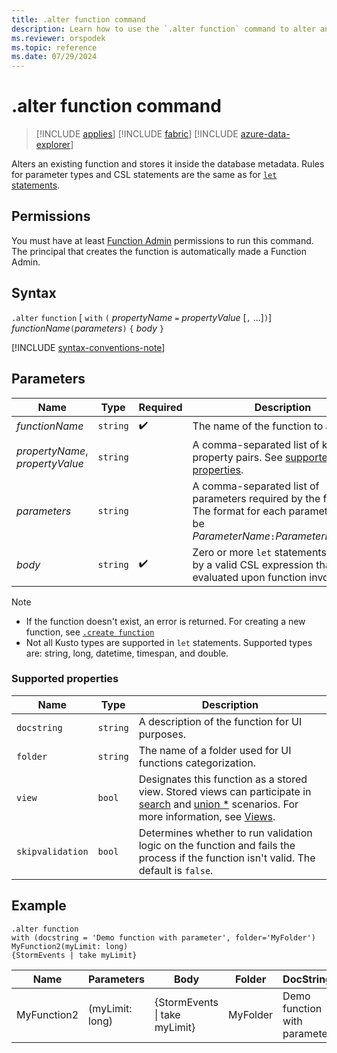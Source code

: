 ```yaml
---
title: .alter function command
description: Learn how to use the `.alter function` command to alter an existing function.
ms.reviewer: orspodek
ms.topic: reference
ms.date: 07/29/2024
---
```

# .alter function command

> [!INCLUDE [applies](../includes/applies-to-version/applies.md)] [!INCLUDE [fabric](../includes/applies-to-version/fabric.md)] [!INCLUDE [azure-data-explorer](../includes/applies-to-version/azure-data-explorer.md)]

Alters an existing function and stores it inside the database metadata.
Rules for parameter types and CSL statements are the same as for [`let` statements](../query/let-statement.md).

## Permissions

You must have at least [Function Admin](../access-control/role-based-access-control.md) permissions to run this command. The principal that creates the function is automatically made a Function Admin.

## Syntax

`.alter` `function` [ `with` `(` *propertyName* `=` *propertyValue* [`,` ...]`)`] *functionName*`(`*parameters*`)` `{` *body* `}`

[!INCLUDE [syntax-conventions-note](../includes/syntax-conventions-note.md)]

## Parameters

|Name|Type|Required|Description|
|--|--|--|--|
|*functionName* | `string` |  :heavy_check_mark: | The name of the function to alter.|
| *propertyName*, *propertyValue* | `string` | | A comma-separated list of key-value property pairs. See [supported properties](#supported-properties).|
|*parameters*  | `string` | | A comma-separated list of parameters required by the function. The format for each parameter must be *ParameterName*`:`*ParameterDataType*.|
|*body*| `string` |  :heavy_check_mark: | Zero or more `let` statements followed by a valid CSL expression that is evaluated upon function invocation.|

> [!NOTE]
>
> * If the function doesn't exist, an error is returned. For creating a new function, see [`.create function`](create-function.md)
> * Not all Kusto types are supported in `let` statements. Supported types are: string, long, datetime, timespan, and double.

### Supported properties

|Name|Type|Description|
|--|--|--|
|`docstring`| `string` |A description of the function for UI purposes.|
|`folder`| `string` |The name of a folder used for UI functions categorization.|
|`view`| `bool` |Designates this function as a stored view. Stored views can participate in [search](../query/search-operator.md) and [union *](../query/union-operator.md) scenarios. For more information, see [Views](../query/schema-entities/views.md).|
|`skipvalidation`| `bool` |Determines whether to run validation logic on the function and fails the process if the function isn't valid. The default is `false`.|

## Example

```kusto
.alter function
with (docstring = 'Demo function with parameter', folder='MyFolder')
MyFunction2(myLimit: long)  
{StormEvents | take myLimit}
```

|Name |Parameters |Body|Folder|DocString|
|---|---|---|---|---|
|MyFunction2 |(myLimit: long)| {StormEvents &#124; take myLimit}|MyFolder|Demo function with parameter|
